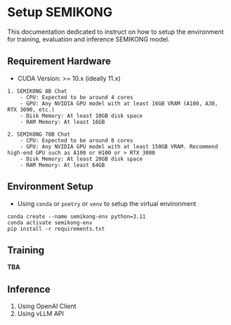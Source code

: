 # Setup SEMIKONG

This documentation dedicated to instruct on how to setup the environment for training, evaluation and inference SEMIKONG model.

## Requirement Hardware
- CUDA Version: >= 10.x (ideally 11.x)
~~~
1. SEMIKONG 8B Chat
    - CPU: Expected to be around 4 cores
    - GPU: Any NVIDIA GPU model with at least 16GB VRAM (A100, A30, RTX 3090, etc.)
    - Disk Memory: At least 10GB disk space
    - RAM Memory: At least 16GB

2. SEMIKONG 70B Chat
    - CPU: Expected to be around 8 cores
    - GPU: Any NVIDIA GPU model with at least 150GB VRAM. Recommend high-end GPU such as A100 or H100 or > RTX 3000
    - Disk Memory: At least 20GB disk space
    - RAM Memory: At least 64GB
~~~

## Environment Setup

- Using `conda` or `poetry` or `venv` to setup the virtual environment
~~~
conda create --name semikong-env python=3.11
conda activate semikong-env
pip install -r requirements.txt
~~~

## Training
__TBA__

## Inference
1. Using OpenAI Client
2. Using vLLM API